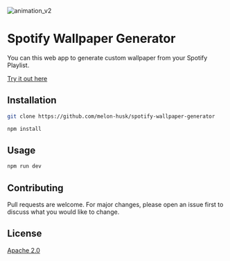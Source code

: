 ![animation_v2](https://user-images.githubusercontent.com/30780724/124360413-44345080-dc47-11eb-8915-60555c1f8dbb.gif)

# Spotify Wallpaper Generator

You can this web app to generate custom wallpaper from your Spotify Playlist.

[Try it out here](https://spotify-wallpaper-generator.vercel.app/login.html)

## Installation

```bash
git clone https://github.com/melon-husk/spotify-wallpaper-generator

npm install
```

## Usage

```bash
npm run dev
```

## Contributing

Pull requests are welcome. For major changes, please open an issue first to discuss what you would like to change.


## License
[Apache 2.0](https://choosealicense.com/licenses/apache-2.0/)
